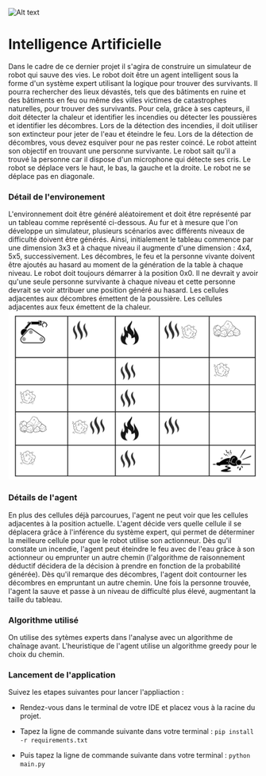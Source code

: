 ![Alt text](https://www.numerama.com/wp-content/uploads/2018/12/intelligence-artificielle.jpg)

# Intelligence Artificielle

Dans le cadre de ce dernier projet il s'agira de construire un simulateur de robot qui sauve des vies. Le robot doit être un agent intelligent sous la forme d'un système expert utilisant la logique pour trouver des survivants. Il pourra rechercher des lieux dévastés, tels que des bâtiments en ruine et des bâtiments en feu ou même des villes victimes de catastrophes naturelles, pour trouver des survivants. Pour cela, grâce à ses capteurs, il doit détecter la chaleur et identifier les incendies ou détecter les poussières et identifier les décombres. Lors de la détection des incendies, il doit utiliser son extincteur pour jeter de l'eau et éteindre le feu. Lors de la détection de décombres, vous devez esquiver pour ne pas rester coincé. Le robot atteint son objectif en trouvant une personne survivante. Le robot sait qu'il a trouvé la personne car il dispose d'un microphone qui détecte ses cris. Le robot se déplace vers le haut, le bas, la gauche et la droite. Le robot ne se déplace pas en diagonale.

### Détail de l'environement

L'environnement doit être généré aléatoirement et doit être représenté par un tableau comme représenté ci-dessous. Au fur et à mesure que l'on développe un simulateur, plusieurs scénarios avec différents niveaux de difficulté doivent être générés. Ainsi, initialement le tableau commence par une dimension 3x3 et à chaque niveau il augmente d'une dimension : 4x4, 5x5, successivement. Les décombres, le feu et la personne vivante doivent être ajoutés au hasard au moment de la génération de la table à chaque niveau. Le robot doit toujours démarrer à la position 0x0. Il ne devrait y avoir qu'une seule personne survivante à chaque niveau et cette personne devrait se voir attribuer une position généré au hasard. Les cellules adjacentes aux décombres émettent de la poussière. Les cellules adjacentes aux feux émettent de la chaleur.
<br />
![Alt text](capture.png)

### Détails de l'agent

En plus des cellules déjà parcourues, l'agent ne peut voir que les cellules adjacentes à la position actuelle. L'agent décide vers quelle cellule il se déplacera grâce à l'inférence du système expert, qui permet de déterminer la meilleure cellule pour que le robot utilise son actionneur. Dès qu'il constate un incendie, l'agent peut éteindre le feu avec de l'eau grâce à son actionneur ou emprunter un autre chemin (l'algorithme de raisonnement déductif décidera de la décision à prendre en fonction de la probabilité générée). Dès qu'il remarque des décombres, l'agent doit contourner les décombres en empruntant un autre chemin. Une fois la personne trouvée, l'agent la sauve et passe à un niveau de difficulté plus élevé, augmentant la taille du tableau.

### Algorithme utilisé

On utilise des sytèmes experts dans l'analyse avec un algorithme de chaînage avant.
L'heuristique de l'agent utilise un algorithme greedy pour le choix du chemin.

### Lancement de l'application

Suivez les etapes suivantes pour lancer l'appliaction : 

- Rendez-vous dans le terminal de votre IDE et placez vous à la racine du projet. 
  
- Tapez la ligne de commande suivante dans votre terminal : 
 ```pip install -r requirements.txt``` 
- Puis tapez la ligne de commande suivante dans votre terminal : 
 ```python main.py ```  
